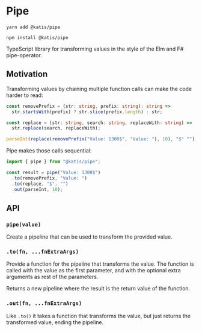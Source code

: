 # Pipe

```
yarn add @katis/pipe
```

```
npm install @katis/pipe
```

TypeScript library for transforming values in the style of the Elm and F# pipe-operator.

## Motivation

Transforming values by chaining multiple function calls can make the code harder to read:

```ts
const removePrefix = (str: string, prefix: string): string =>
  str.startsWith(prefix) ? str.slice(prefix.length) : str;

const replace = (str: string, search: string, replaceWith: string) =>
  str.replace(search, replaceWith);

parseInt(replace(removePrefix("Value: 1300$", "Value: "), 10), "$" "");
```

Pipe makes those calls sequential:

```ts
import { pipe } from "@katis/pipe";

const result = pipe("Value: 1300$")
  .to(removePrefix, "Value: ")
  .to(replace, "$", "")
  .out(parseInt, 10);
```

## API

### `pipe(value)`

Create a pipeline that can be used to transform the provided value.

### `.to(fn, ...fnExtraArgs)`

Provide a function for the pipeline that transforms the value.
The function is called with the value as the first parameter, and with the optional
extra arguments as rest of the parameters.

Returns a new pipeline where the result is the return value of the function.

### `.out(fn, ...fnExtraArgs)`

Like `.to()` it takes a function that transforms the value, but just returns the transformed
value, ending the pipeline.
